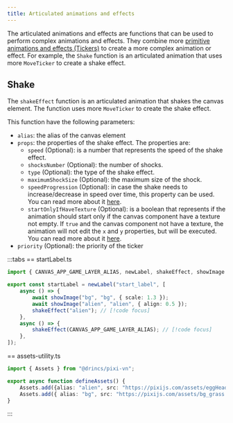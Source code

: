 ```yaml
---
title: Articulated animations and effects
---
```


The articulated animations and effects are functions that can be used to perform complex animations and effects. They combine more [primitive animations and effects (Tickers)](/start/canvas-tickers.md) to create a more complex animation or effect. For example, the `Shake` function is an articulated animation that uses more `MoveTicker` to create a shake effect.

## Shake

The `shakeEffect` function is an articulated animation that shakes the canvas element. The function uses more `MoveTicker` to create the shake effect.

This function have the following parameters:

* `alias`: the alias of the canvas element
* `props`: the properties of the shake effect. The properties are:
  * `speed` (Optional): is a number that represents the speed of the shake effect.
  * `shocksNumber` (Optional): the number of shocks.
  * `type` (Optional): the type of the shake effect.
  * `maximumShockSize` (Optional): the maximum size of the shock.
  * `speedProgression` (Optional): in case the shake needs to increase/decrease in speed over time, this property can be used. You can read more about it [here](/start/canvas-tickers.md#speed-progression-property).
  * `startOnlyIfHaveTexture` (Optional): is a boolean that represents if the animation should start only if the canvas component have a texture not empty. If `true` and the canvas component not have a texture, the animation will not edit the `x` and `y` properties, but will be executed. You can read more about it [here](/start/canvas-tickers.md#start-only-if-have-texture-property).
* `priority` (Optional): the priority of the ticker

:::tabs
== startLabel.ts

```ts
import { CANVAS_APP_GAME_LAYER_ALIAS, newLabel, shakeEffect, showImage } from "@drincs/pixi-vn";

export const startLabel = newLabel("start_label", [
    async () => {
        await showImage("bg", "bg", { scale: 1.3 });
        await showImage("alien", "alien", { align: 0.5 });
        shakeEffect("alien"); // [!code focus]
    },
    async () => {
        shakeEffect(CANVAS_APP_GAME_LAYER_ALIAS); // [!code focus]
    },
]);
```

== assets-utility.ts

```ts
import { Assets } from "@drincs/pixi-vn";

export async function defineAssets() {
    Assets.add({alias: "alien", src: "https://pixijs.com/assets/eggHead.png" });
    Assets.add({ alias: "bg", src: "https://pixijs.com/assets/bg_grass.jpg" });
}
```

:::

<Sandbox
  template="q2nhhq"
  entry="/src/labels/startLabel.ts,/src/utils/assets-utility.ts"
/>
